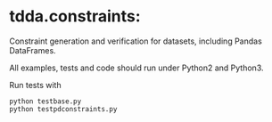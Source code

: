 # tdda.constraints:

Constraint generation and verification for datasets, including
Pandas DataFrames.

All examples, tests and code should run under Python2 and Python3.

Run tests with

    python testbase.py
    python testpdconstraints.py


